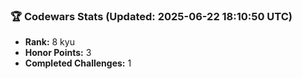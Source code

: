 ### 🏆 Codewars Stats (Updated: 2025-06-22 18:10:50 UTC)

- **Rank:** 8 kyu
- **Honor Points:** 3
- **Completed Challenges:** 1
